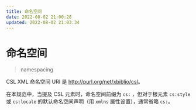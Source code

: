 ```yaml
---
title: 命名空间
date: 2022-08-02 21:00:28
updated: 2022-08-02 21:03:34
---
```


# 命名空间

> namespacing

CSL XML 命名空间 URI 是 <http://purl.org/net/xbiblio/csl>。

在本规范中，当提及 CSL 元素时，命名空间前缀为 `cs:` ，但对于根元素 `cs:style` 或 `cs:locale` 的默认命名空间声明（用 `xmlns` 属性设置），通常省略 `cs:`。
